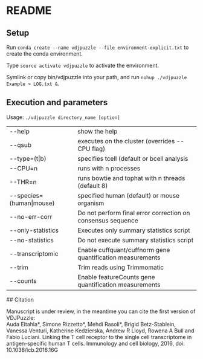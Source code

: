 # README #

## Setup

Run `conda create --name vdjpuzzle --file environment-explicit.txt` to create the conda environment. 

Type `source activate vdjpuzzle` to activate the environment. 

Symlink or copy bin/vdjpuzzle into your path, and run `nohup ./vdjpuzzle Example > LOG.txt &`.

## Execution and parameters

Usage: `./vdjpuzzle directory_name [option]`

<table><tr><td>--help</td><td>show the help</td></tr>
<tr><td>--qsub</td><td>executes on the cluster (overrides --CPU flag)</td></tr>
<tr><td>--type=(t|b)</td><td>specifies tcell (default or bcell analysis</td></tr>
<tr><td>--CPU=n</td><td>runs with n processes</td></tr>
<tr><td>--THR=n</td><td>runs bowtie and tophat with n threads (default 8)</td></tr>
<tr><td>--species=(human|mouse)</td><td>specified human (default) or mouse organism</td></tr>
<tr><td>--no-err-corr</td><td>Do not perform final error correction on consensus sequence</td></tr>
<tr><td>--only-statistics</td><td>Executes only summary statistics script</td></tr>
<tr><td>--no-statistics</td><td>Do not execute summary statistics script</td></tr>
<tr><td>--transcriptomic</td><td>Enable cuffquant/cuffnorm gene quantification measurements</td></tr>
<tr><td>--trim</td><td>Trim reads using Trimmomatic</td></tr>
<tr><td>--counts</td><td>Enable featureCounts gene quantification measurements</td></tr>
</table>
## Citation

Manuscript is under review, in the meantime you can cite the first version of VDJPuzzle:<br>
Auda Eltahla*, Simone Rizzetto*, Mehdi Rasoli*, Brigid Betz-Stablein, Vanessa Venturi, Katherine Kedzierska, Andrew R Lloyd, Rowena A Bull and Fabio Luciani. Linking the T cell receptor to the single cell transcriptome in antigen-specific human T cells. Immunology and cell biology, 2016, doi: 10.1038/icb.2016.16G 